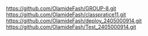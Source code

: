 https://github.com/OlamideFash/GROUP-8.git
https://github.com/OlamideFash/classpratice11.git
https://github.com/OlamideFash/deploy_2405000914.git
https://github.com/OlamideFash/Test_2405000914.git

